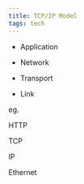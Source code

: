 ```yaml
---
title: TCP/IP Model
tags: tech
---
```


* Application 

* Network 

* Transport

* Link 


eg. 

HTTP 

TCP 

IP 

Ethernet 


